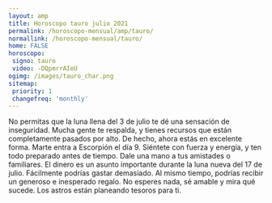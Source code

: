 ```yaml
---
layout: amp
title: Horoscopo tauro julio 2021 
permalink: /horoscopo-mensual/amp/tauro/
normallink: /horoscopo-mensual/tauro/
home: FALSE
horoscopo:
 signo: tauro
 video: -DQpmrrAIeU
ogimg: /images/tauro_char.png
sitemap:
 priority: 1
 changefreq: 'monthly'
---
```



No permitas que la luna llena del 3 de julio te dé una sensación de inseguridad. Mucha gente te respalda, y tienes recursos que están completamente pasados por alto. De hecho, ahora estás en excelente forma. Marte entra a Escorpión el día 9. Siéntete con fuerza y energía, y ten todo preparado antes de tiempo. Dale una mano a tus amistades o familiares. El dinero es un asunto importante durante la luna nueva del 17 de julio. Fácilmente podrías gastar demasiado. Al mismo tiempo, podrías recibir un generoso e inesperado regalo. No esperes nada, sé amable y mira qué sucede. Los astros están planeando tesoros para ti. 
